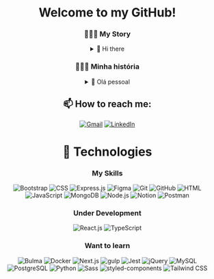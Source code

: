 <div align="center">

# Welcome to my GitHub!

### 🧑🏻‍💻 My Story

<details>
<summary>👋 Hi there</summary>

I'm a dedicated **developer** who loves to learn and share knowledge. My journey began as an undergraduate student, where I explored the fields of **Interior Design** and **Architecture and Urbanism**. I've also had the unique experience of working as a **Tattoo Artist**, improving my artistic skills and creativity.

I'm always looking for new challenges and opportunities for personal and professional growth. Currently, I've been working on my **career transition** to the technology field. My primary goal is to become a **Full Stack Web Developer**.

In my free time, I enjoy reading, drawing, gaming, watching anime, movies, TV Series/Shows, and exploring new places.

</details>

### 🧑🏻‍💻 Minha história

<details>
<summary>👋 Olá pessoal</summary>
  
Sou um **desenvolvedor** dedicado que adora aprender e compartilhar conhecimento. Minha jornada começou como estudante universitário, onde explorei as áreas de **Design de Interiores** e **Arquitetura e Urbanismo**. Também já tive a experiência única de trabalhar como **Tatuador**, aprimorando minhas habilidades artísticas e criatividade.

Estou sempre em busca de novos desafios e oportunidades de crescimento pessoal e profissional. Atualmente, tenho trabalhado na minha **transição de carreira** para a área de tecnologia. Meu objetivo principal é me tornar um **Desenvolvedor Web Full Stack**.

No meu tempo livre, gosto de ler, desenhar, jogar, assistir animes, filmes, séries, e explorar novos lugares.

</details>

## 📫 How to reach me:

[![Gmail](https://img.shields.io/badge/Gmail-eb493b.svg?logo=gmail&logoColor=white&link=mailto:ramoonlorenzo@gmail.com)](mailto:ramoonlorenzo@gmail.com) [![LinkedIn](https://img.shields.io/badge/LinkedIn-0a66c2.svg?logo=linkedin&logoColor=white)](https://linkedin.com/in/ramoonlorenzo)

# 🚀 Technologies

### My Skills

![Bootstrap](https://img.shields.io/badge/Bootstrap-8712fb.svg?style=for-the-badge&logo=bootstrap&logoColor=white) ![CSS](https://img.shields.io/badge/CSS-0170ba.svg?style=for-the-badge&logo=css3&logoColor=white) ![Express.js](https://img.shields.io/badge/Express.js-000000.svg?style=for-the-badge&logo=express&logoColor=white) ![Figma](https://img.shields.io/badge/Figma-f24e1e.svg?style=for-the-badge&logo=figma&logoColor=white) ![Git](https://img.shields.io/badge/Git-f54d27.svg?style=for-the-badge&logo=git&logoColor=white) ![GitHub](https://img.shields.io/badge/GitHub-000000.svg?style=for-the-badge&logo=github&logoColor=white) ![HTML](https://img.shields.io/badge/HTML-e44d26.svg?style=for-the-badge&logo=html5&logoColor=white) ![JavaScript](https://img.shields.io/badge/JavaScript-F5da55.svg?style=for-the-badge&logo=javascript&logoColor=white) ![MongoDB](https://img.shields.io/badge/MongoDB-07ab4f.svg?style=for-the-badge&logo=mongodb&logoColor=white) ![Node.js](https://img.shields.io/badge/Node.js-87cf30.svg?style=for-the-badge&logo=nodedotjs&logoColor=white) ![Notion](https://img.shields.io/badge/Notion-000000.svg?style=for-the-badge&logo=notion&logoColor=white) ![Postman](https://img.shields.io/badge/Postman-e05320.svg?style=for-the-badge&logo=postman&logoColor=white)

### Under Development

![React.js](https://img.shields.io/badge/React.js-087ea4.svg?style=for-the-badge&logo=react&logoColor=white) ![TypeScript](https://img.shields.io/badge/TypeScript-3178c6.svg?style=for-the-badge&logo=typescript&logoColor=white)

### Want to learn

![Bulma](https://img.shields.io/badge/Bulma-00d1b2.svg?style=for-the-badge&logo=bulma&logoColor=white) ![Docker](https://img.shields.io/badge/Docker-2496ed.svg?style=for-the-badge&logo=docker&logoColor=white) ![Next.js](https://img.shields.io/badge/Next.js-000000.svg?style=for-the-badge&logo=nextdotjs&logoColor=white) ![gulp](https://img.shields.io/badge/Gulp-cf4647.svg?style=for-the-badge&logo=gulp&logoColor=white) ![Jest](https://img.shields.io/badge/Jest-99425b.svg?style=for-the-badge&logo=jest&logoColor=white) ![jQuery](https://img.shields.io/badge/jQuery-0868ab.svg?style=for-the-badge&logo=jquery&logoColor=white) ![MySQL](https://img.shields.io/badge/MySQL-3e6e93.svg?style=for-the-badge&logo=mysql&logoColor=white) ![PostgreSQL](https://img.shields.io/badge/PostgreSQL-336791.svg?style=for-the-badge&logo=postgresql&logoColor=white) ![Python](https://img.shields.io/badge/Python-316e9e.svg?style=for-the-badge&logo=python&logoColor=white) ![Sass](https://img.shields.io/badge/Sass-cf649a.svg?style=for-the-badge&logo=sass&logoColor=white) ![styled-components](https://img.shields.io/badge/styled--components-d977b3.svg?style=for-the-badge&logo=styledcomponents&logoColor=white) ![Tailwind CSS](https://img.shields.io/badge/Tailwind_CSS-0ea5e9.svg?style=for-the-badge&logo=tailwindcss&logoColor=white)

</div>
